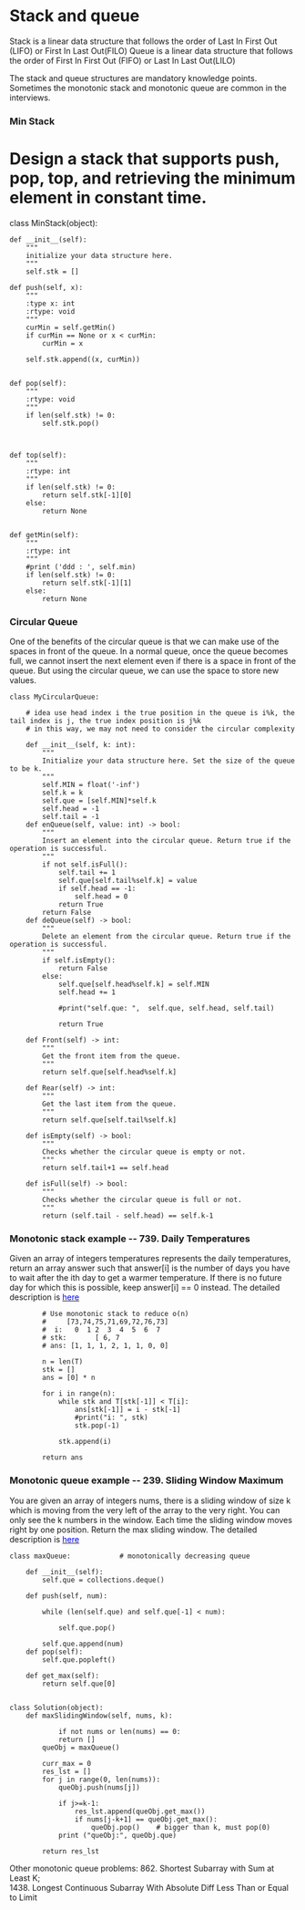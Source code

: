 

# Stack and queue
Stack is a linear data structure that follows the order of Last In First Out (LIFO) or First In Last Out(FILO)
Queue is a linear data structure that follows the order of First In First Out (FIFO) or Last In Last Out(LILO)

The stack and queue structures are mandatory knowledge points.  Sometimes the monotonic stack and monotonic queue are
common in the interviews.


### Min Stack

# Design a stack that supports push, pop, top, and retrieving the minimum element in constant time.


class MinStack(object):

    def __init__(self):
        """
        initialize your data structure here.
        """
        self.stk = []

    def push(self, x):
        """
        :type x: int
        :rtype: void
        """
        curMin = self.getMin()
        if curMin == None or x < curMin:
            curMin = x

        self.stk.append((x, curMin))
        

    def pop(self):
        """
        :rtype: void
        """
        if len(self.stk) != 0:
            self.stk.pop()
        
        

    def top(self):
        """
        :rtype: int
        """
        if len(self.stk) != 0:
            return self.stk[-1][0]
        else:
            return None
        

    def getMin(self):
        """
        :rtype: int
        """
        #print ('ddd : ', self.min)
        if len(self.stk) != 0:
            return self.stk[-1][1]
        else:
            return None
    


### Circular Queue
 One of the benefits of the circular queue is that we can make use of the spaces in front of the queue. In a normal queue, once the queue becomes full, we cannot insert the next element even if there is a space in front of the queue. But using the circular queue, we can use the space to store new values.


```
class MyCircularQueue:

    # idea use head index i the true position in the queue is i%k, the tail index is j, the true index position is j%k
    # in this way, we may not need to consider the circular complexity
    
    def __init__(self, k: int):
        """
        Initialize your data structure here. Set the size of the queue to be k.
        """
        self.MIN = float('-inf')
        self.k = k
        self.que = [self.MIN]*self.k
        self.head = -1
        self.tail = -1
    def enQueue(self, value: int) -> bool:
        """
        Insert an element into the circular queue. Return true if the operation is successful.
        """
        if not self.isFull():
            self.tail += 1
            self.que[self.tail%self.k] = value
            if self.head == -1:
                self.head = 0
            return True
        return False
    def deQueue(self) -> bool:
        """
        Delete an element from the circular queue. Return true if the operation is successful.
        """
        if self.isEmpty():
            return False
        else:
            self.que[self.head%self.k] = self.MIN
            self.head += 1

            #print("self.que: ",  self.que, self.head, self.tail)

            return True

    def Front(self) -> int:
        """
        Get the front item from the queue.
        """
        return self.que[self.head%self.k]

    def Rear(self) -> int:
        """
        Get the last item from the queue.
        """
        return self.que[self.tail%self.k]

    def isEmpty(self) -> bool:
        """
        Checks whether the circular queue is empty or not.
        """
        return self.tail+1 == self.head
    
    def isFull(self) -> bool:
        """
        Checks whether the circular queue is full or not.
        """
        return (self.tail - self.head) == self.k-1
```


### Monotonic stack example -- 739. Daily Temperatures
Given an array of integers temperatures represents the daily temperatures, return an array answer such that answer[i] is the number of days you have to wait after the ith day to get a warmer temperature. If there is no future day for which this is possible, keep answer[i] == 0 instead. The detailed description is [<span style="color:blue;"> here </span>](https://leetcode.com/problems/daily-temperatures/)


```
        # Use monotonic stack to reduce o(n)
        #     [73,74,75,71,69,72,76,73]
        #  i:   0  1 2  3  4  5  6  7
        # stk:       [ 6, 7
        # ans: [1, 1, 1, 2, 1, 1, 0, 0]
        
        n = len(T)
        stk = []
        ans = [0] * n
        
        for i in range(n):
            while stk and T[stk[-1]] < T[i]:
                ans[stk[-1]] = i - stk[-1]
                #print("i: ", stk)
                stk.pop(-1)
            
            stk.append(i)
        
        return ans

```

### Monotonic queue example -- 239. Sliding Window Maximum


You are given an array of integers nums, there is a sliding window of size k which is moving from the very left of the array to the very right. You can only see the k numbers in the window. Each time the sliding window moves right by one position. Return the max sliding window.  The detailed description is [<span style="color:blue;"> here </span>](https://leetcode.com/problems/sliding-window-maximum/)


```
class maxQueue:            # monotonically decreasing queue

    def __init__(self):
        self.que = collections.deque()

    def push(self, num):

        while (len(self.que) and self.que[-1] < num):
            
            self.que.pop()

        self.que.append(num)
    def pop(self):
        self.que.popleft()
        
    def get_max(self):
        return self.que[0]
    
    
class Solution(object):
    def maxSlidingWindow(self, nums, k):

            if not nums or len(nums) == 0:
            return []
        queObj = maxQueue()
        
        curr_max = 0
        res_lst = []
        for j in range(0, len(nums)):
            queObj.push(nums[j])
            
            if j>=k-1:
                res_lst.append(queObj.get_max()) 
                if nums[j-k+1] == queObj.get_max():
                    queObj.pop()    # bigger than k, must pop(0) 
            print ("queObj:", queObj.que)
            
        return res_lst

```

Other monotonic queue problems:
 862. Shortest Subarray with Sum at Least K;  
 1438. Longest Continuous Subarray With Absolute Diff Less Than or Equal to Limit



